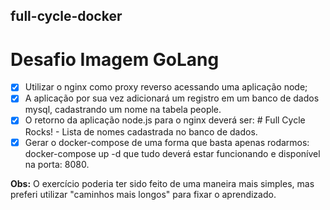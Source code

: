 ## full-cycle-docker
# Desafio Imagem GoLang

- [x] Utilizar o nginx como proxy reverso acessando uma aplicação node;
- [x] A aplicação por sua vez adicionará um registro em um banco de dados mysql, cadastrando um nome na tabela people.
- [x] O retorno da aplicação node.js para o nginx deverá ser:
        # Full Cycle Rocks!
        - Lista de nomes cadastrada no banco de dados.
- [x] Gerar o docker-compose de uma forma que basta apenas rodarmos: docker-compose up -d que tudo deverá estar funcionando e disponível na porta: 8080.

**Obs:** O exercício poderia ter sido feito de uma maneira mais simples, mas preferi utilizar "caminhos mais longos" para fixar o aprendizado.
